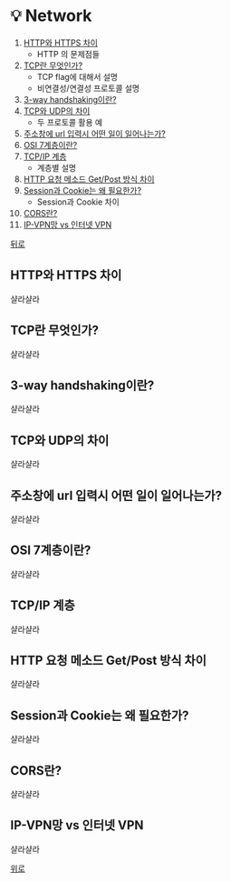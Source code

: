﻿
# 💡  Network
1. [HTTP와 HTTPS 차이](https://github.com/CodingStudyBy4/Interview/blob/master/Network/network.md#HTTP와-HTTPS-차이)    
	- HTTP 의 문제점들    
2. [TCP란 무엇인가?](https://github.com/CodingStudyBy4/Interview/blob/master/Network/network.md#tcp란-무엇인가)        
	- TCP flag에 대해서 설명    
	- 비연결성/연결성 프로토콜 설명    
3. [3-way handshaking이란?](https://github.com/CodingStudyBy4/Interview/blob/master/Network/network.md#3-way-handshaking이란)       
4. [TCP와 UDP의 차이](https://github.com/CodingStudyBy4/Interview/blob/master/Network/network.md#TCP와-UDP의-차이)         
	- 두 프로토콜 활용 예    
5. [주소창에 url 입력시 어떤 일이 일어나는가?](https://github.com/CodingStudyBy4/Interview/blob/master/Network/network.md#주소창에-url-입력시-어떤-일이-일어나는가)        
6. [OSI 7계층이란?](https://github.com/CodingStudyBy4/Interview/blob/master/Network/network.md#OSI-7계층이란)        
7. [TCP/IP 계층](https://github.com/CodingStudyBy4/Interview/blob/master/Network/network.md#TCP/IP-계층)        
	- 계층별 설명    
8. [HTTP 요청 메소드 Get/Post 방식 차이](https://github.com/CodingStudyBy4/Interview/blob/master/Network/network.md#HTTP-요청-메소드-Get/Post-방식-차이)        
9. [Session과 Cookie는 왜 필요한가?](https://github.com/CodingStudyBy4/Interview/blob/master/Network/network.md#Session과-Cookie는-왜-필요한가)        
	- Session과 Cookie 차이    
10. [CORS란?](https://github.com/CodingStudyBy4/Interview/blob/master/Network/network.md#CORS란)        
11. [IP-VPN망 vs 인터넷 VPN](https://github.com/CodingStudyBy4/Interview/blob/master/Network/network.md#ip-vpn망-vs-인터넷-vpn)        
    
[뒤로](https://github.com/CodingStudyBy4/Interview/blob/master/README.md##--네트워크)


## HTTP와 HTTPS 차이    
샬라샬라
## TCP란 무엇인가?    
샬라샬라
## 3-way handshaking이란?    
샬라샬라
## TCP와 UDP의 차이     
샬라샬라
## 주소창에 url 입력시 어떤 일이 일어나는가?    
샬라샬라
## OSI 7계층이란?    
샬라샬라
## TCP/IP 계층    
샬라샬라
## HTTP 요청 메소드 Get/Post 방식 차이     
샬라샬라
## Session과 Cookie는 왜 필요한가?    
샬라샬라
## CORS란?    
샬라샬라
## IP-VPN망 vs 인터넷 VPN     
샬라샬라

[위로](#--Network)
